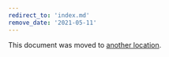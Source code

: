 ```yaml
---
redirect_to: 'index.md'
remove_date: '2021-05-11'
---
```


This document was moved to [another location](index.md).

<!-- This redirect file can be deleted after 2021-05-11. -->
<!-- Before deletion, see: https://docs.gitlab.com/ee/development/documentation/#move-or-rename-a-page -->

